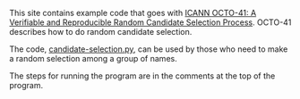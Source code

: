 This site contains example code that goes with [ICANN OCTO-41: A Verifiable and Reproducible Random Candidate Selection Process](https://www.icann.org/en/system/files/files/octo-041-25feb25-en.pdf). OCTO-41 describes how to do random candidate selection.

The code, [candidate-selection.py](candidate-selection.py), can be used by those who need to make a
random selection among a group of names.

The steps for running the program are in the comments at the top of the program.

